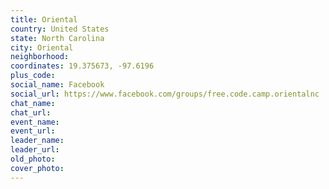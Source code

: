 ```yaml
---
title: Oriental
country: United States
state: North Carolina
city: Oriental
neighborhood: 
coordinates: 19.375673, -97.6196
plus_code:
social_name: Facebook
social_url: https://www.facebook.com/groups/free.code.camp.orientalnc
chat_name:
chat_url:
event_name:
event_url:
leader_name:
leader_url:
old_photo: 
cover_photo:
---
```

